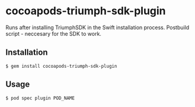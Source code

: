 # cocoapods-triumph-sdk-plugin

Runs after installing TriumphSDK in the Swift installation process. Postbuild script - neccesary for the SDK to work. 

## Installation

    $ gem install cocoapods-triumph-sdk-plugin

## Usage

    $ pod spec plugin POD_NAME
